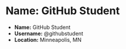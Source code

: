 # Name: GitHub Student

* **Name:** GitHub Student
* **Username:** @githubstudent
* **Location:** Minneapolis, MN
